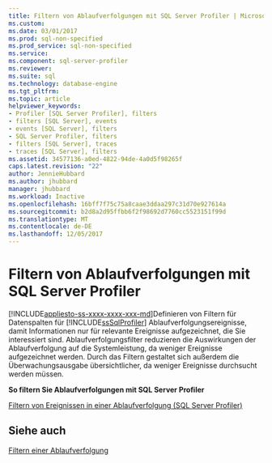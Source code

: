 ```yaml
---
title: Filtern von Ablaufverfolgungen mit SQL Server Profiler | Microsoft Docs
ms.custom: 
ms.date: 03/01/2017
ms.prod: sql-non-specified
ms.prod_service: sql-non-specified
ms.service: 
ms.component: sql-server-profiler
ms.reviewer: 
ms.suite: sql
ms.technology: database-engine
ms.tgt_pltfrm: 
ms.topic: article
helpviewer_keywords:
- Profiler [SQL Server Profiler], filters
- filters [SQL Server], events
- events [SQL Server], filters
- SQL Server Profiler, filters
- filters [SQL Server], traces
- traces [SQL Server], filters
ms.assetid: 34577136-a0ed-4822-94de-4a0d5f98265f
caps.latest.revision: "22"
author: JennieHubbard
ms.author: jhubbard
manager: jhubbard
ms.workload: Inactive
ms.openlocfilehash: 16bff7f75c75a8caae3ddaa297c31d70e927614a
ms.sourcegitcommit: b2d8a2d95ffbb6f2f98692d7760cc5523151f99d
ms.translationtype: MT
ms.contentlocale: de-DE
ms.lasthandoff: 12/05/2017
---
```

# <a name="filter-traces-with-sql-server-profiler"></a>Filtern von Ablaufverfolgungen mit SQL Server Profiler
[!INCLUDE[appliesto-ss-xxxx-xxxx-xxx-md](../../includes/appliesto-ss-xxxx-xxxx-xxx-md.md)]Definieren von Filtern für Datenspalten für [!INCLUDE[ssSqlProfiler](../../includes/sssqlprofiler-md.md)] Ablaufverfolgungsereignisse, damit Informationen nur für relevante Ereignisse aufgezeichnet, die Sie interessiert sind. Ablaufverfolgungsfilter reduzieren die Auswirkungen der Ablaufverfolgung auf die Systemleistung, da weniger Ereignisse aufgezeichnet werden. Durch das Filtern gestaltet sich außerdem die Überwachungsausgabe übersichtlicher, da weniger Ereignisse durchsucht werden müssen.  
  
 **So filtern Sie Ablaufverfolgungen mit SQL Server Profiler**  
  
 [Filtern von Ereignissen in einer Ablaufverfolgung &#40;SQL Server Profiler&#41;](../../tools/sql-server-profiler/filter-events-in-a-trace-sql-server-profiler.md)  
  
## <a name="see-also"></a>Siehe auch  
 [Filtern einer Ablaufverfolgung](../../relational-databases/sql-trace/filter-a-trace.md)  
  
  
